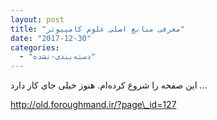 ```yaml
---
layout: post
title: "معرفی منابع اصلی علوم کامپیوتر"
date: "2017-12-30"
categories: 
  - "دسته‌بندی-نشده"
---
```


این صفحه را شروع کرده‌ام. هنوز خیلی جای کار دارد ...

http://old.foroughmand.ir/?page\_id=127
